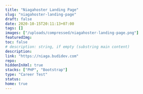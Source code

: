 ```yaml
---
title: "Niagahoster Landing Page"
slug: "niagahoster-landing-page"
draft: false
date: 2020-10-15T20:11:13+07:00
tags: []
images: ["/uploads/compressed/niagahoster-landing-page.png"]
featuredImg:
toc: false
# description: string, if empty (substring main content)
description:
link: "https://niaga.budidev.com"
repo:
hiddenInXml: true
stacks: ["PHP", "Bootstrap"]
type: "Career Test"
status:
home: true
---
```

